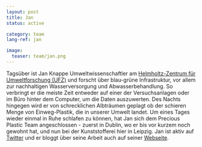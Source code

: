 ```yaml
---
layout: post
title: Jan
status: active

category: team
lang-ref: jan

image:
  teaser: team/jan.png
---
```


Tagsüber ist Jan Knappe Umweltwissenschaftler am [Helmholtz-Zentrum für Umweltforschung (UFZ)](https://www.ufz.de/) und forscht über blau-grüne Infrastruktur, vor allem zur nachhaltigen Wasserversorgung und Abwasserbehandlung. So verbringt er die meiste Zeit entweder auf einer der Versuchsanlagen oder im Büro hinter dem Computer, um die Daten auszuwerten. Des Nachts hingegen wird er von schrecklichen Albträumen geplagt ob der schieren Menge von Einweg-Plastik, die in unserer Umwelt landet. Um eines Tages wieder einmal in Ruhe schlafen zu können, hat Jan sich dem Precious Plastic Team angeschlossen - zuerst in Dublin, wo er bis vor kurzem noch gewohnt hat, und nun bei der Kunststofferei hier in Leipzig. Jan ist aktiv auf [Twitter](https://twitter.com/JanKnappe) und er bloggt über seine Arbeit auch auf seiner [Webseite](https://www.janknappe.com/).
